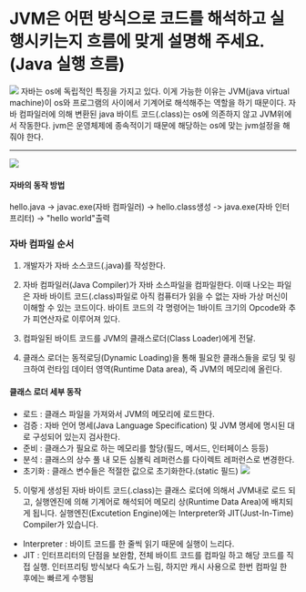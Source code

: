 
# JVM은 어떤 방식으로 코드를 해석하고 실행시키는지 흐름에 맞게 설명해 주세요. (Java 실행 흐름)

![](https://images.velog.io/images/hweyoung/post/0ab5b6ce-534d-4813-90a8-e5ec9f3ac245/image.png)
자바는 os에 독립적인 특징을 가지고 있다. 이게 가능한 이유는 JVM(java virtual machine)이 os와 프로그램의 사이에서 기계어로 해석해주는 역할을 하기 때문이다. 
자바 컴파일러에 의해 변환된 java 바이트 코드(.class)는 os에 의존하지 않고 JVM위에서 작동한다.
jvm은 운영체제에 종속적이기 때문에 해당하는 os에 맞는 jvm설정을 해줘야 한다. 

---
![](https://images.velog.io/images/hweyoung/post/7e167fe9-c34a-43ab-a842-e7633b2c0ae7/image.png)

#### 자바의 동작 방법
hello.java -> javac.exe(자바 컴파일러) -> hello.class생성 -> java.exe(자바 인터프리터) -> "hello world"출력
### 자바 컴파일 순서 
1. 개발자가 자바 소스코드(.java)를 작성한다.

2. 자바 컴파일러(Java Compiler)가 자바 소스파일을 컴파일한다.
이때 나오는 파일은 자바 바이트 코드(.class)파일로 아직 컴퓨터가 읽을 수 없는 자바 가상 머신이 이해할 수 있는 코드이다. 바이트 코드의 각 명령어는 1바이트 크기의 Opcode와 추가 피연산자로 이루어져 있다.

3. 컴파일된 바이트 코드를 JVM의 클래스로더(Class Loader)에게 전달.

4. 클래스 로더는 동적로딩(Dynamic Loading)을 통해 필요한 클래스들을 로딩 및 링크하여 런타임 데이터 영역(Runtime Data area), 즉 JVM의 메모리에 올린다.

#### 클래스 로더 세부 동작
-  로드 : 클래스 파일을 가져와서 JVM의 메모리에 로드한다.
- 검증 : 자바 언어 명세(Java Language Specification) 및 JVM 명세에 명시된 대로 구성되어 있는지 검사한다.
- 준비 : 클래스가 필요로 하는 메모리를 할당(필드, 메서드, 인터페이스 등등)
- 분석 : 클래스의 상수 풀 내 모든 심볼릭 레퍼런스를 다이렉트 레퍼런스로 변경한다.
- 초기화 : 클래스 변수들은 적절한 값으로 초기화한다.(static 필드)
![](https://images.velog.io/images/hweyoung/post/0c48104e-e8e7-46f9-a1bf-14b7211f5e7e/image.png)
5. 이렇게 생성된 자바 바이트 코드(.class)는 클래스 로더에 의해서 JVM내로 로드 되고, 실행엔진에 의해 기계어로 해석되어 메모리 상(Runtime Data Area)에 배치되게 됩니다.
실행엔진(Excutetion Engine)에는 Interpreter와 JIT(Just-In-Time) Compiler가 있습니다. 
- Interpreter : 바이트 코드를 한 줄씩 읽기 때문에 실행이 느리다.
- JIT : 인터프리터의 단점을 보완함, 전체 바이트 코드를 컴파일 하고 해당 코드를 직접 실행. 인터프리팅 방식보다 속도가 느림, 하지만 캐시 사용으로 한번 컴파일 한 후에는 빠르게 수행됨
